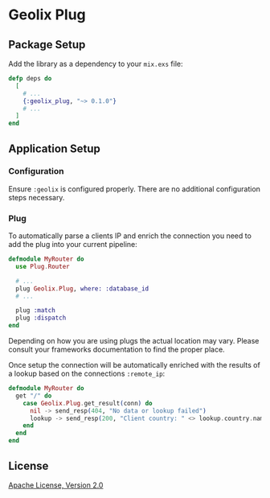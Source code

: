 # Geolix Plug

## Package Setup

Add the library as a dependency to your `mix.exs` file:

```elixir
defp deps do
  [
    # ...
    {:geolix_plug, "~> 0.1.0"}
    # ...
  ]
end
```

## Application Setup

### Configuration

Ensure `:geolix` is configured properly. There are no additional configuration steps necessary.

### Plug

To automatically parse a clients IP and enrich the connection you need to add the plug into your current pipeline:

```elixir
defmodule MyRouter do
  use Plug.Router

  # ...
  plug Geolix.Plug, where: :database_id
  # ...

  plug :match
  plug :dispatch
end
```

Depending on how you are using plugs the actual location may vary. Please consult your frameworks documentation to find the proper place.

Once setup the connection will be automatically enriched with the results of a lookup based on the connections `:remote_ip`:

```elixir
defmodule MyRouter do
  get "/" do
    case Geolix.Plug.get_result(conn) do
      nil -> send_resp(404, "No data or lookup failed")
      lookup -> send_resp(200, "Client country: " <> lookup.country.name)
    end
  end
end
```

## License

[Apache License, Version 2.0](http://www.apache.org/licenses/LICENSE-2.0)
